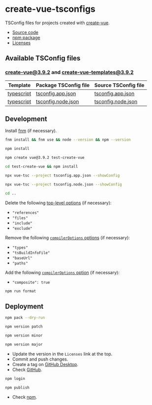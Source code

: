 # create-vue-tsconfigs

TSConfig files for projects created with [create-vue](https://github.com/vuejs/create-vue).

- [Source code](https://github.com/joaopalmeiro/create-vue-tsconfigs)
- [npm package](https://www.npmjs.com/package/create-vue-tsconfigs)
- [Licenses](https://licenses.dev/npm/create-vue-tsconfigs/0.1.0)

## Available TSConfig files

### [create-vue@3.9.2](https://github.com/vuejs/create-vue/tree/v3.9.2) and [create-vue-templates@3.9.2](https://github.com/vuejs/create-vue-templates/tree/v3.9.2)

| Template                                                                           | Package TSConfig file                               | Source TSConfig file                                                                                          |
| ---------------------------------------------------------------------------------- | --------------------------------------------------- | ------------------------------------------------------------------------------------------------------------- |
| [typescript](https://github.com/vuejs/create-vue-templates/tree/v3.9.2/typescript) | [tsconfig.app.json](typescript/tsconfig.app.json)   | [tsconfig.app.json](https://github.com/vuejs/create-vue-templates/blob/v3.9.2/typescript/tsconfig.app.json)   |
| [typescript](https://github.com/vuejs/create-vue-templates/tree/v3.9.2/typescript) | [tsconfig.node.json](typescript/tsconfig.node.json) | [tsconfig.node.json](https://github.com/vuejs/create-vue-templates/blob/v3.9.2/typescript/tsconfig.node.json) |

## Development

Install [fnm](https://github.com/Schniz/fnm) (if necessary).

```bash
fnm install && fnm use && node --version && npm --version
```

```bash
npm install
```

```bash
npm create vue@3.9.2 test-create-vue
```

```bash
cd test-create-vue && npm install
```

```bash
npx vue-tsc --project tsconfig.app.json --showConfig
```

```bash
npx vue-tsc --project tsconfig.node.json --showConfig
```

```bash
cd ..
```

Delete the following [top-level options](https://www.typescriptlang.org/tsconfig#extends) (if necessary):

- `"references"`
- `"files"`
- `"include"`
- `"exclude"`

Remove the following [`compilerOptions` options](https://www.typescriptlang.org/tsconfig) (if necessary):

- `"types"`
- `"tsBuildInfoFile"`
- `"baseUrl"`
- `"paths"`

Add the following [`compilerOptions` option](https://www.typescriptlang.org/docs/handbook/project-references.html#composite) (if necessary):

- `"composite": true`

```bash
npm run format
```

## Deployment

```bash
npm pack --dry-run
```

```bash
npm version patch
```

```bash
npm version minor
```

```bash
npm version major
```

- Update the version in the `Licenses` link at the top.
- Commit and push changes.
- Create a tag on [GitHub Desktop](https://github.blog/2020-05-12-create-and-push-tags-in-the-latest-github-desktop-2-5-release/).
- Check [GitHub](https://github.com/joaopalmeiro/create-vue-tsconfigs/tags).

```bash
npm login
```

```bash
npm publish
```

- Check [npm](https://www.npmjs.com/package/create-vue-tsconfigs).
